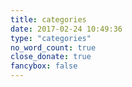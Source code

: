 ```yaml
---
title: categories
date: 2017-02-24 10:49:36
type: "categories"
no_word_count: true
close_donate: true
fancybox: false
---
```

